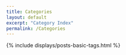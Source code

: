 ```yaml
---
title: Categories
layout: default
excerpt: "Category Index"
permalink: /Categories
---
```


<div class="container">
	{% include displays/posts-basic-tags.html %}
</div>